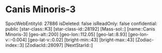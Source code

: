 ﻿---
location: [8.93,112.05,200]
type: Station
tags:
- astro/Star

---

# Canis Minoris-3

SpocWebEntityId: 27886
isDeleted: false
isReadOnly: false
confidential: public
[star-class::K3]
[star-class-id::28192]
[Mass-sol::]
[name::Canis Minoris-3]
[geo-alt::200]
[geo-lon::112.05]
[geo-lat::8.93]
[geo-lon-v::-0.004]
[geo-lat-v::0.02]
[bright-min::43]
[bright-max::43]
[Zodiac-index::3]
[ZodiacId::28097]
[NextStarId::]

